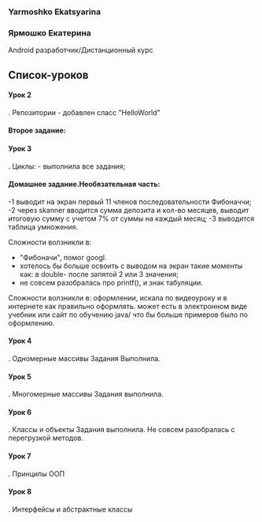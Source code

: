 <h3> Yarmoshko Ekatsyarina </h3> 
<h3> Ярмошко Екатерина </h3>
Android разработчик/Дистанционный курс

## Список-уроков
<h4>Урок 2 </h4>.
Репозитории
- добавлен сласс "HelloWorld"
  <h4>Второе задание: </h4>

<h4>Урок 3 </h4>.
  Циклы:
- выполнила все задания;

<h4>Домашнее задание.Необязательная часть: </h4>
-1 выводит на экран первый 11 членов последовательности Фибоначчи;
-2 через skanner вводится сумма депозита и кол-во месяцев, выводит итоговую сумму с учетом 7% от суммы на каждый месяц;
-3 выводится таблица умножения.

Сложности волзникли в:
- "Фибоначи", помог googl.
- хотелось бы больше освоить с выводом на экран такие моменты как: в double- после запятой 2 или 3 значения;
- не совсем разобралась про  printf(), и знак табуляции.

Сложности волзникли в:
оформлении, искала по видеоуроку и в интернете как правильно оформлять.
может есть в электронном виде учебник или сайт по обучению java/ что бы больше примеров было по оформлению.

<h4>Урок 4 </h4>.
Одномерные массивы
Задания Выполнила.

<h4>Урок 5 </h4>.
Многомерные массивы
Задания выполнила.

<h4>Урок 6 </h4>.
Классы и объекты
Задания выполнила.
Не совсем разобралась с перегрузкой методов.

<h4>Урок 7 </h4>.
Принципы ООП

<h4>Урок 8 </h4>.
Интерфейсы и абстрактные классы
